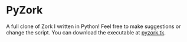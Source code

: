 # PyZork
A full clone of Zork I written in Python!
Feel free to make suggestions or change the script.
You can download the executable at [pyzork.tk](pyzork.tk).
